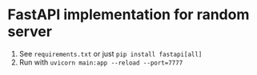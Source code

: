 # FastAPI implementation for random server

1. See `requirements.txt` or just `pip install fastapi[all]`
2. Run with `uvicorn main:app --reload --port=7777`

